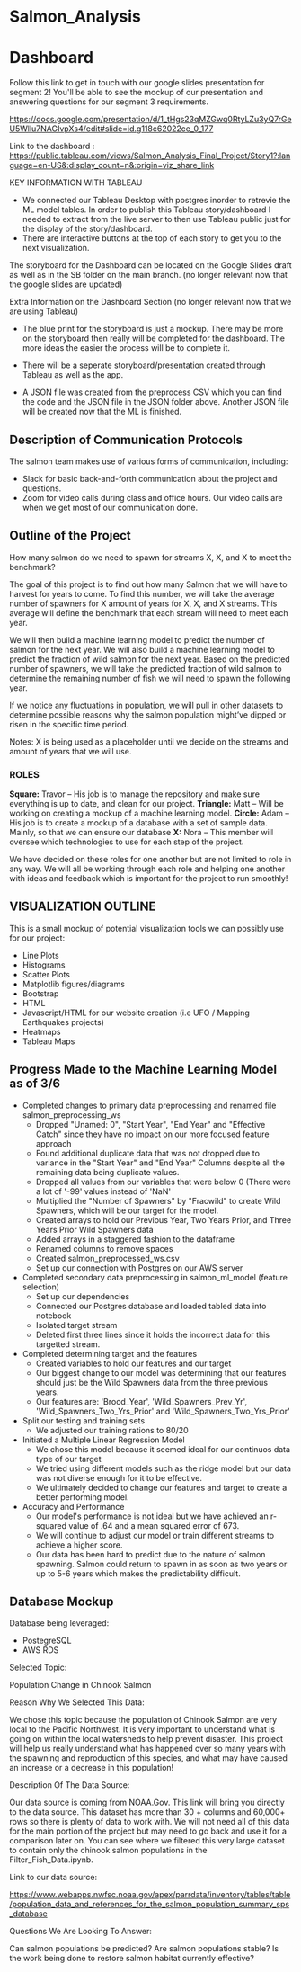 # Salmon_Analysis

# Dashboard

Follow this link to get in touch with our google slides presentation for segment 2! You'll be able to see the mockup of our presentation and answering questions for our segment 3 requirements. 

https://docs.google.com/presentation/d/1_tHgs23qMZGwq0RtyLZu3yQ7rGeU5Wllu7NAGIvpXs4/edit#slide=id.g118c62022ce_0_177


Link to the dashboard : https://public.tableau.com/views/Salmon_Analysis_Final_Project/Story1?:language=en-US&:display_count=n&:origin=viz_share_link

KEY INFORMATION WITH TABLEAU

- We connected our Tableau Desktop with postgres inorder to retrevie the ML model tables. In order to publish this Tableau story/dashboard I needed to extract from the live server to then use Tableau public just for the display of the story/dashboard.
- There are interactive buttons at the top of each story to get you to the next visualization.


The storyboard for the Dashboard can be located on the Google Slides draft as well as in the SB folder on the main branch.
(no longer relevant now that the google slides are updated)

Extra Information on the Dashboard Section (no longer relevant now that we are using Tableau)

- The blue print for the storyboard is just a mockup. There may be more on the storyboard then really will be completed for the dashboard. The more ideas the easier the process will be to complete it.

- There will be a seperate storyboard/presentation created through Tableau as well as the app.

- A JSON file was created from the preprocess CSV which you can find the code and the JSON file in the JSON folder above. Another JSON file will be created now that the ML is finished. 

## Description of Communication Protocols

The salmon team makes use of various forms of communication, including:
- Slack for basic back-and-forth communication about the project and questions.
- Zoom for video calls during class and office hours. Our video calls are when we get most of our communication done.

## Outline of the Project

How many salmon do we need to spawn for streams X, X, and X to meet the benchmark?

The goal of this project is to find out how many Salmon that we will have to harvest for years to come. To find this number, we will take the average number of spawners for X amount of years for X, X, and X streams. This average will define the benchmark that each stream will need to meet each year.

We will then build a machine learning model to predict the number of salmon for the next year. We will also build a machine learning model to predict the fraction of wild salmon for the next year. Based on the predicted number of spawners, we will take the predicted fraction of wild salmon to determine the remaining number of fish we will need to spawn the following year.

If we notice any fluctuations in population, we will pull in other datasets to determine possible reasons why the salmon population might’ve dipped or risen in the specific time period.

Notes:
X is being used as a placeholder until we decide on the streams and amount of years that we will use.

### ROLES
**Square:** Travor – His job is to manage the repository and make sure everything is up to date, and clean for our project.
**Triangle:** Matt – Will be working on creating a mockup of a machine learning model.
**Circle:** Adam – His job is to create a mockup of a database with a set of sample data. Mainly, so that we can ensure our database
**X:** Nora – This member will oversee which technologies to use for each step of the project.

We have decided on these roles for one another but are not limited to role in any way. We will all be working through each role and helping one another with ideas and feedback which is important for the project to run smoothly!


## VISUALIZATION OUTLINE

This is a small mockup of potential visualization tools we can possibly use for our project:

-	Line Plots
-	Histograms
-	Scatter Plots
-	Matplotlib figures/diagrams
-	Bootstrap
-	HTML
-	Javascript/HTML for our website creation (i.e UFO / Mapping Earthquakes projects)
-	Heatmaps
-	Tableau Maps

## Progress Made to the Machine Learning Model as of 3/6
- Completed changes to primary data preprocessing and renamed file salmon_preprocessing_ws
   - Dropped "Unamed: 0", "Start Year", "End Year" and "Effective Catch" since they have no impact on our more focused feature approach
   - Found additional duplicate data that was not dropped due to variance in the "Start Year" and "End Year" Columns despite all the remaining data being duplicate values. 
   - Dropped all values from our variables that were below 0 (There were a lot of '-99' values instead of 'NaN'
   - Multiplied the "Number of Spawners" by "Fracwild" to create Wild Spawners, which will be our target for the model. 
   - Created arrays to hold our Previous Year, Two Years Prior, and Three Years Prior Wild Spawners data
   - Added arrays in a staggered fashion to the dataframe 
   - Renamed columns to remove spaces
   - Created salmon_preprocessed_ws.csv
   - Set up our connection with Postgres on our AWS server
- Completed secondary data preprocessing in salmon_ml_model (feature selection)
   - Set up our dependencies
   - Connected our Postgres database and loaded tabled data into notebook
   - Isolated target stream
   - Deleted first three lines since it holds the incorrect data for this targetted stream.
- Completed determining target and the features   
   - Created variables to hold our features and our target 
   - Our biggest change to our model was determining that our features should just be the Wild Spawners data from the three previous years.  
   - Our features are: 'Brood_Year', 'Wild_Spawners_Prev_Yr', 'Wild_Spawners_Two_Yrs_Prior' and 'Wild_Spawners_Two_Yrs_Prior'
- Split our testing and training sets
   - We adjusted our training rations to 80/20
- Initiated a Multiple Linear Regression Model
   - We chose this model because it seemed ideal for our continuos data type of our target
   - We tried using different models such as the ridge model but our data was not diverse enough for it to be effective.
   - We ultimately decided to change our features and target to create a better performing model.
- Accuracy and Performance
   - Our model's performance is not ideal but we have achieved an r-squared value of .64 and a mean squared error of 673.
   - We will continue to adjust our model or train different streams to achieve a higher score.
   - Our data has been hard to predict due to the nature of salmon spawning. Salmon could return to spawn in as soon as two years or up to 5-6 years which makes the predictability difficult.     	

## Database Mockup
Database being leveraged:

- PostegreSQL
- AWS RDS

Selected Topic: 

Population Change in Chinook Salmon

Reason Why We Selected This Data:

We chose this topic because the population of Chinook Salmon are very local to the Pacific Northwest. It is very important to understand what is going on within the local watersheds to help prevent disaster. This project will help us really understand what has happened over so many years with the spawning and reproduction of this species, and what may have caused an increase or a decrease in this population!


Description Of The Data Source: 

Our data source is coming from NOAA.Gov. This link will bring you directly to the data source. This dataset has more than 30 + columns and 60,000+ rows so there is plenty of data to work with. We will not need all of this data for the main portion of the project but may need to go back and use it for a comparison later on. You can see where we filtered this very large dataset to contain only the chinook salmon populations in the Filter_Fish_Data.ipynb. 

Link to our data source:

https://www.webapps.nwfsc.noaa.gov/apex/parrdata/inventory/tables/table/population_data_and_references_for_the_salmon_population_summary_sps_database 

Questions We Are Looking To Answer: 

Can salmon populations be predicted? Are salmon populations stable? Is the work being done to restore salmon habitat currently effective?
